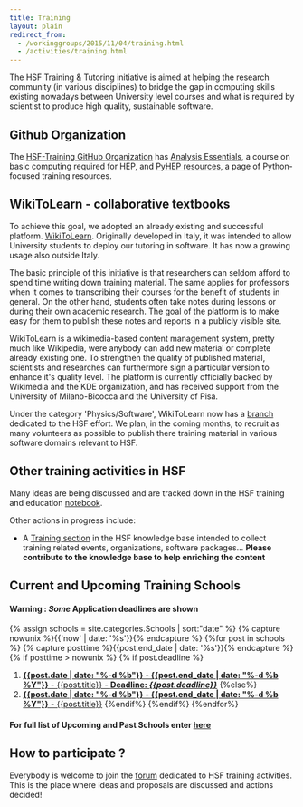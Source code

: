 ```yaml
---
title: Training
layout: plain
redirect_from:
  - /workinggroups/2015/11/04/training.html
  - /activities/training.html
---
```


The HSF Training & Tutoring initiative is aimed at helping the research community (in various disciplines) to bridge the gap in computing skills existing nowadays between University level courses and what is required by scientist to produce high quality, sustainable software.

## Github Organization

The [HSF-Training GitHub Organization](https://github.com/hsf-training) has [Analysis Essentials](https://hsf-training.github.io/analysis-essentials/), a course on basic computing required for HEP, and [PyHEP resources](https://github.com/hsf-training/PyHEP-resources), a page of Python-focused training resources.

## WikiToLearn - collaborative textbooks

To achieve this goal, we adopted an already existing and successful platform. [WikiToLearn](http://en.wikitolearn.org/Main_Page). Originally developed in Italy, it was intended to allow University students to deploy our tutoring in software. It has now a growing usage also outside Italy.

The basic principle of this initiative is that researchers can seldom afford to spend time writing down training material. The same applies for professors when it comes to transcribing their courses for the benefit of students in general. On the other hand, students often take notes during lessons or during their own academic research. The goal of the platform is to make easy for them to publish these notes and reports in a publicly visible site.

WikiToLearn is a wikimedia-based content management system, pretty much like Wikipedia, were anybody can add new material or complete already existing one. To strengthen the quality of published material, scientists and researches can furthermore sign a particular version to enhance it's quality level. The platform is currently officially backed by Wikimedia and the KDE organization, and has received support from the University of Milano-Bicocca and the University of Pisa.

Under the category 'Physics/Software', WikiToLearn now has a [branch](http://it.wikitolearn.org/Main_HSF_Page) dedicated to the HSF effort. We plan, in the coming months, to recruit as many volunteers as possible to publish there training material in various software domains relevant to HSF.


## Other training activities in HSF

Many ideas are being discussed and are tracked down in the HSF training and education [notebook](https://docs.google.com/document/d/1E85vhzgFs37VOlTC6XTqvQOOmLEgAvamyvl4Iz-Sqm4/edit#heading=h.pstok39wu9vm).

Other actions in progress include:

* A [Training section](http://hepsoftware.org/e/training) in the HSF knowledge base intended to collect training related events, organizations, software packages... **Please contribute to the knowledge base to help enriching the content**

## Current and Upcoming Training Schools
#### **Warning** : *Some* Application deadlines are shown
{% assign schools = site.categories.Schools | sort:"date" %}
{% capture nowunix %}{{'now' | date: '%s'}}{% endcapture %}
{%for post in schools %}
  {% capture posttime %}{{post.end_date | date: '%s'}}{% endcapture %}
  {% if posttime > nowunix %}
  {% if post.deadline %}
  1. [**{{post.date | date: "%-d %b"}} - {{post.end_date | date: "%-d %b %Y"}}** - {{post.title}} - **Deadline: *{{post.deadline}}***]({{post.source}})
  {%else%}
  1. [**{{post.date | date: "%-d %b"}} - {{post.end_date | date: "%-d %b %Y"}}** - {{post.title}}]({{post.source}})
  {%endif%}
  {%endif%}
{%endfor%}

#### For full list of Upcoming and Past Schools enter [here](/Schools/events.html)


## How to participate ?

Everybody is welcome to join the [forum](https://groups.google.com/forum/#!forum/hsf-training-wg) dedicated to HSF training activities. This is the place where ideas and proposals are discussed and actions decided!

